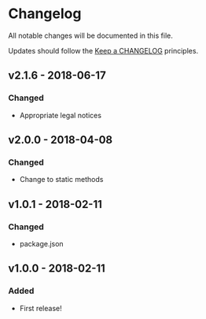 # Changelog

All notable changes will be documented in this file.

Updates should follow the [Keep a CHANGELOG](http://keepachangelog.com/) principles.

## v2.1.6 - 2018-06-17

### Changed

- Appropriate legal notices

## v2.0.0 - 2018-04-08

### Changed

- Change to static methods

## v1.0.1 - 2018-02-11

### Changed
- package.json

## v1.0.0 - 2018-02-11

### Added
- First release!
